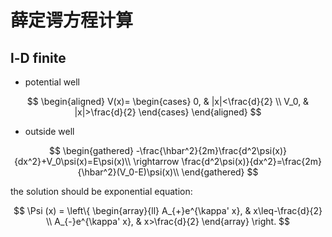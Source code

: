 # 薛定谔方程计算

## l-D finite

- potential well

$$
\begin{aligned}
    V(x)=
    \begin{cases}
        0, & |x|<\frac{d}{2} \\
        V_0, & |x|>\frac{d}{2}
    \end{cases}
\end{aligned}
$$

- outside well

$$
\begin{gathered}
-\frac{\hbar^2}{2m}\frac{d^2\psi(x)}{dx^2}+V_0\psi(x)=E\psi(x)\\
\rightarrow \frac{d^2\psi(x)}{dx^2}=\frac{2m}{\hbar^2}(V_0-E)\psi(x)\\
\end{gathered}
$$

the solution should be exponential equation:

$$
\Psi (x) = 
\left\{
\begin{array}{ll}
    A_{+}e^{\kappa' x}, & x\leq-\frac{d}{2} \\
    A_{-}e^{\kappa' x}, & x>\frac{d}{2}
\end{array}
\right.
$$
